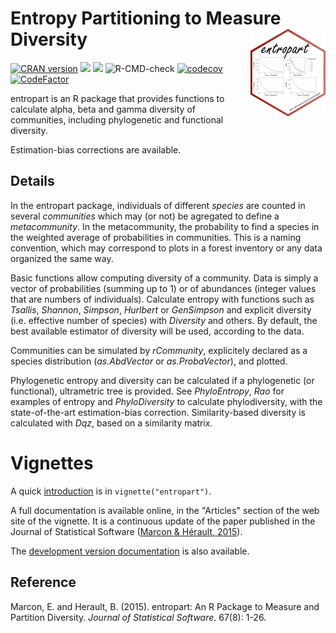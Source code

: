 # Entropy Partitioning to Measure Diversity <img src="man/figures/logo.png" align="right" alt="" width="120" />

[![CRAN version](http://www.r-pkg.org/badges/version/entropart)](https://cran.r-project.org/package=entropart)
[![](http://cranlogs.r-pkg.org/badges/grand-total/entropart)](https://cran.r-project.org/package=entropart)
[![](http://cranlogs.r-pkg.org/badges/entropart)](https://cran.r-project.org/package=entropart)
![R-CMD-check](https://github.com/EricMarcon/entropart/workflows/R-CMD-check/badge.svg)
[![codecov](https://codecov.io/github/EricMarcon/entropart/branch/master/graphs/badge.svg)](https://codecov.io/github/EricMarcon/entropart)
[![CodeFactor](https://www.codefactor.io/repository/github/ericmarcon/entropart/badge/master)](https://www.codefactor.io/repository/github/ericmarcon/entropart/overview/master)

entropart is an R package that provides functions to calculate alpha, beta and gamma diversity of communities, 
including phylogenetic and functional diversity.
  
Estimation-bias corrections are available.

## Details

In the entropart package, individuals of different *species* are counted in several *communities* which may (or not) 
be agregated to define a *metacommunity*. 
In the metacommunity, the probability to find a species in the weighted average of probabilities in communities. 
This is a naming convention, which may correspond to plots in a forest inventory or any data organized the same way.

Basic functions allow computing diversity of a community. 
Data is simply a vector of probabilities (summing up to 1) or of abundances (integer values that are numbers of individuals). 
Calculate entropy with functions such as *Tsallis*, *Shannon*, *Simpson*, *Hurlbert* or *GenSimpson* 
and explicit diversity (i.e. effective number of species) with *Diversity* and others. 
By default, the best available estimator of diversity will be used, according to the data.
  
Communities can be simulated by *rCommunity*, explicitely declared as a species distribution (*as.AbdVector* or *as.ProbaVector*), 
and plotted.
  
Phylogenetic entropy and diversity can be calculated if a phylogenetic (or functional), ultrametric tree is provided. 
See *PhyloEntropy*, *Rao* for examples of entropy and *PhyloDiversity* to calculate phylodiversity, 
with the state-of-the-art estimation-bias correction. 
Similarity-based diversity is calculated with *Dqz*, based on a similarity matrix.

# Vignettes

A quick [introduction](https://ericmarcon.github.io/entropart/articles/entropart.html) is in `vignette("entropart")`.

A full documentation is available online, in the "Articles" section of the web site of the vignette.
It is a continuous update of the paper published in the Journal of Statistical Software ([Marcon & Hérault, 2015](https://doi.org/10.18637/jss.v067.i08)).

The [development version documentation](https://EricMarcon.github.io/entropart/dev/) is also available.


## Reference

Marcon, E. and Herault, B. (2015). entropart: An R Package to Measure and Partition Diversity.
*Journal of Statistical Software*. 67(8): 1-26.
